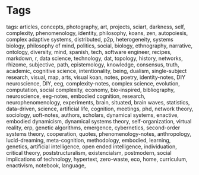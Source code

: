 # Tags 
 
 tags: articles, concepts, photography, art, projects, sciart, darkness, self, complexity, phenomenology, identity, philosophy, koans, zen, autopoiesis, complex adaptive systems, distributed, p2p, heterogeneity, systems biology, philosophy of mind, politics, social, biology, ethnography, narrative, ontology, diversity, mind, spanish, tech, software engineer, recipes, markdown, r, data science, technology, dat, topology, history, networks, rhizome, subjective, path, epistemology, knowledge, consensus, truth, academic, cognitive science, intentionality, being, dualism, single-subject research, visual, map, arts, visual koan, notes, poetry, identity-notes, DIY neuroscience, DIY, eeg, complexity-notes, complex science, evolution, computation, social complexity, economy, bio-inspired, bibliography, neuroscience, eeg-notes, embodied cognition, research, neurophenomenology, experiments, brain, situated, brain waves, statistics, data-driven, science, artificial life, cognition, meetings, phd, network theory, sociology, uoft-notes, authors, scholars, dynamical systems, enactive, embodied dynamicism, dynamical systems theory, self-organization, virtual reality, erp, genetic algorithms, emergence, cybernetics, second-order systems theory, cooperation, quotes, phenomenology-notes, anthropology, lucid-dreaming, meta-cognition, methodology, embodied, learning, genetics, artificial intelligence, open ended intelligence, individuation, critical theory, poststructuralism, existencialsm, postmodern, social implications of technology, hypertext, zero-waste, eco, home, curriculum, enactivism, notebook, language, 